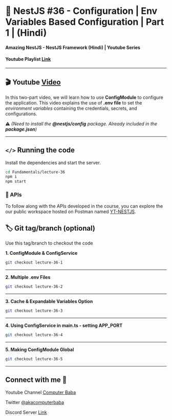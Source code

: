# 📖 NestJS #36 - Configuration | Env Variables Based Configuration | Part 1 | (Hindi)

#### Amazing NestJS - NestJS Framework (Hindi) | Youtube Series

#### Youtube Playlist [Link](https://bit.ly/3titPk3)

---

## 🎬 Youtube [Video](https://youtu.be/XW0DzcUx7Fc)

In this two-part video, we will learn how to use **ConfigModule** to configure the application. This video explains the use of **.env file** to set the _environment variables_ containing the credentials, secrets, and configurations.  

⚠️ _(Need to install the **@nestjs/config** package. Already included in the **package.json**)_

---

## `</>` Running the code

Install the dependencies and start the server.

```sh
cd Fundamentals/lecture-36
npm i
npm start
```

### 📝 APIs

To follow along with the APIs developed in the course, you can explore the our public workspace hosted on Postman named
[YT-NESTJS](https://bit.ly/3wJJKK6).

## 🏷️ Git tag/branch (optional)

Use this tag/branch to checkout the code

**1. ConfigModule & ConfigService**

```sh
git checkout lecture-36-1
```

---

**2. Multiple .env Files**

```sh
git checkout lecture-36-2
```

---

**3. Cache & Expandable Variables Option**

```sh
git checkout lecture-36-3
```

---

**4. Using ConfigService in main.ts - setting APP_PORT**

```sh
git checkout lecture-36-4
```

---

**5. Making ConfigModule Global**

```sh
git checkout lecture-36-5
```

---

## Connect with me 👋

Youtube Channel [Computer Baba](https://www.youtube.com/c/ComputerBabaOfficial)

Twitter [@akacomputerbaba](https://twitter.com/akacomputerbaba)

Discord Server [Link](https://discord.gg/9V4VTDM)
